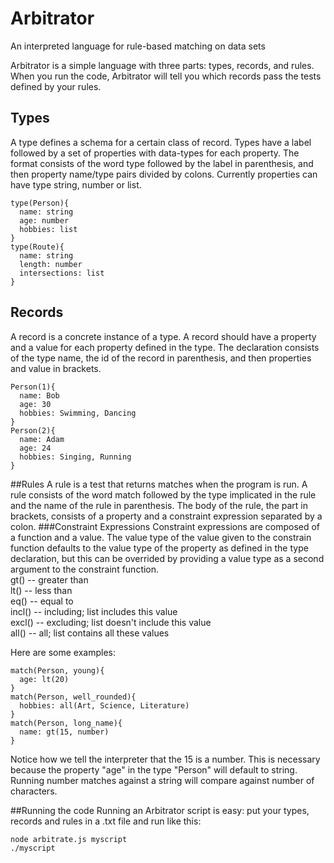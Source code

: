 # Arbitrator
An interpreted language for rule-based matching on data sets

Arbitrator is a simple language with three parts: types, records, and rules. When you run the code, Arbitrator will tell you which records pass the tests defined by your rules.

## Types
A type defines a schema for a certain class of record. Types have a label followed by a set of properties with data-types for each property. The format consists of the word type followed by the label in parenthesis, and then property name/type pairs divided by colons. Currently properties can have type string, number or list.

```code
type(Person){
  name: string
  age: number
  hobbies: list
}
type(Route){
  name: string
  length: number
  intersections: list
}
```
## Records
A record is a concrete instance of a type. A record should have a property and a value for each property defined in the type. The declaration consists of the type name, the id of the record in parenthesis, and then properties and value in brackets.

```code
Person(1){
  name: Bob
  age: 30
  hobbies: Swimming, Dancing
}
Person(2){
  name: Adam
  age: 24
  hobbies: Singing, Running
}
```

##Rules
A rule is a test that returns matches when the program is run. A rule consists of the word match followed by the type implicated in the rule and the name of the rule in parenthesis. The body of the rule, the part in brackets, consists of a property and a constraint expression separated by a colon.
###Constraint Expressions
Constraint expressions are composed of a function and a value. The value type of the value given to the constrain function defaults to the value type of the property as defined in the type declaration, but this can be overrided by providing a value type as a second argument to the constraint function.    
gt() -- greater than    
lt() -- less than    
eq() -- equal to     
incl() -- including; list includes this value    
excl() -- excluding; list doesn't include this value    
all() -- all; list contains all these values    

Here are some examples:
```code
match(Person, young){
  age: lt(20)
}
match(Person, well_rounded){
  hobbies: all(Art, Science, Literature)
}
match(Person, long_name){
  name: gt(15, number)
}
```
Notice how we tell the interpreter that the 15 is a number. This is necessary because the property "age" in the type "Person" will default to string. Running number matches against a string will compare against number of characters.

##Running the code
Running an Arbitrator script is easy: put your types, records and rules in a .txt file and run like this:
```shell
node arbitrate.js myscript
./myscript
```

